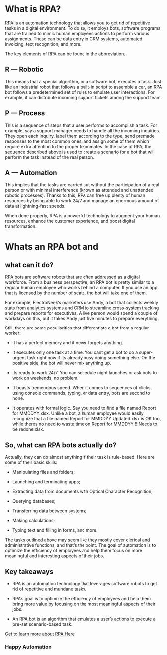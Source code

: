 <h1>What is RPA?</h1>
<p>RPA is an automation technology that allows you to get rid of repetitive tasks in a digital environment. To do so, it employs bots, software programs that are trained to mimic human employees actions to perform various assignments. These can be data entry in CRM systems, automated invoicing, text recognition, and more.<br>

The key elements of RPA can be found in the abbreviation.</p>

<h2>R — Robotic</h2>
<p>This means that a special algorithm, or a software bot, executes a task. Just like an industrial robot that follows a built-in script to assemble a car, an RPA bot follows a predetermined set of rules to emulate user interactions. For example, it can distribute incoming support tickets among the support team.</p>

<h2>P — Process</h2>
<p>This is a sequence of steps that a user performs to accomplish a task. For example, say a support manager needs to handle all the incoming inquiries. They open each inquiry, label them according to the type, send premade responses to the most common ones, and assign some of them which require extra attention to the proper teammates. In the case of RPA, the sequence described above is used to create a scenario for a bot that will perform the task instead of the real person.</p>

<h2>A — Automation</h2>
<p>This implies that the tasks are carried out without the participation of a real person or with minimal interference (known as attended and unattended robotic processes). Thanks to this, RPA can free up plenty of human resources by being able to work 24/7 and manage an enormous amount of data at lightning-fast speeds.

When done properly, RPA is a powerful technology to augment your human resources, enhance the customer experience, and boost digital transformation.</p>

<h1>Whats an RPA bot and</h1>
<h2>what can it do?</h2>

<p>RPA bots are software robots that are often addressed as a digital workforce. From a business perspective, an RPA bot is pretty similar to a regular human employee who works behind a computer. If you use an app that is licensed by the number of seats, the bot will take one of them.

For example, ElectroNeek’s marketers use Andy, a bot that collects weekly stats from analytics systems and CRM to streamline cross-system tracking and prepare reports for executives. A live person would spend a couple of workdays on this, but it takes Andy just five minutes to prepare everything.

Still, there are some peculiarities that differentiate a bot from a regular worker:</p>

- It has a perfect memory and it never forgets anything.

- It executes only one task at a time. You cant get a bot to do a super-urgent task right now if its already busy doing something else. On the positive side, the bot will never mix anything up.

- Its ready to work 24/7. You can schedule night launches or ask bots to work on weekends, no problem.

- It boasts tremendous speed. When it comes to sequences of clicks, using console commands, typing, or data entry, bots are second to none.

- It operates with formal logic. Say you need to find a file named Report for MMDDYY.xlsx. Unlike a bot, a human employee would easily recognize that a file named Report for MMDDYY Updated.xlsx is OK too, while theres no need to waste time on Report for MMDDYY !!!Needs to be redone.xlsx.

<h2>So, what can RPA bots actually do?</h2>
<p>Actually, they can do almost anything if their task is rule-based. Here are some of their basic skills:</p>


- Manipulating files and folders;

- Launching and terminating apps;

- Extracting data from documents with Optical Character Recognition;

- Querying databases;

- Transferring data between systems;

- Making calculations;

- Typing text and filling in forms, and more.

<p>The tasks outlined above may seem like they mostly cover clerical and administrative functions, and that’s the point. The goal of automation is to optimize the efficiency of employees and help them focus on more meaningful and interesting aspects of their jobs.</p>

<h2>Key takeaways</h2>

- RPA is an automation technology that leverages software robots to get rid of repetitive and mundane tasks.

- RPA’s goal is to optimize the efficiency of employees and help them bring more value by focusing on the most meaningful aspects of their jobs.

- An RPA bot is an algorithm that emulates a user’s actions to execute a pre-set scenario-based task.
  

[Get to learn more about RPA Here](https://forum.electroneek.com/signup)

<h3>Happy Automation</h3>



